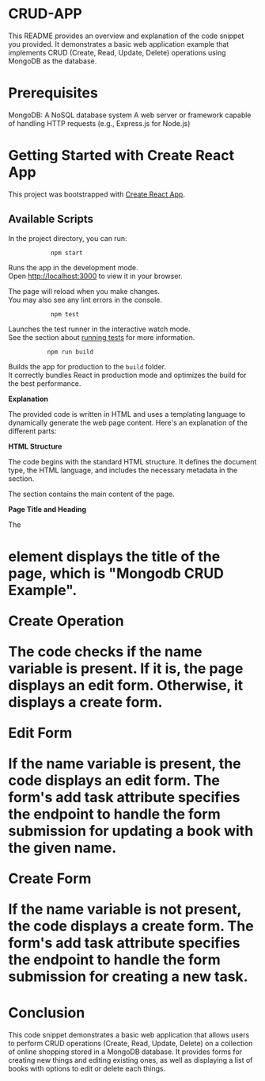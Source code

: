 # CRUD-APP

This README provides an overview and explanation of the code snippet you provided. It demonstrates a basic web application example that implements CRUD (Create, Read, Update, Delete) operations using MongoDB as the database.

# Prerequisites

MongoDB: A NoSQL database system
A web server or framework capable of handling HTTP requests (e.g., Express.js for Node.js)

# Getting Started with Create React App

This project was bootstrapped with [Create React App](https://github.com/facebook/create-react-app).

## Available Scripts

In the project directory, you can run:

                npm start

Runs the app in the development mode.\
Open [http://localhost:3000](http://localhost:3000) to view it in your browser.

The page will reload when you make changes.\
You may also see any lint errors in the console.

                npm test

Launches the test runner in the interactive watch mode.\
See the section about [running tests](https://facebook.github.io/create-react-app/docs/running-tests) for more information.

               npm run build

Builds the app for production to the `build` folder.\
It correctly bundles React in production mode and optimizes the build for the best performance.

**Explanation**

The provided code is written in HTML and uses a templating language to dynamically generate the web page content. Here's an explanation of the different parts:

**HTML Structure**

The code begins with the standard HTML structure. It defines the document type, the HTML language, and includes the necessary metadata in the <head> section.

The <body> section contains the main content of the page.

**Page Title and Heading**
  
The <h1> element displays the title of the page, which is "Mongodb CRUD Example".

**Create Operation**
  
The code checks if the name variable is present. If it is, the page displays an edit form. Otherwise, it displays a create form.

**Edit Form**
  
If the name variable is present, the code displays an edit form. The form's add task attribute specifies the endpoint to handle the form submission for updating a book with the given name.

**Create Form**
  
If the name variable is not present, the code displays a create form. The form's add task attribute specifies the endpoint to handle the form submission for creating a new task.
  
 # Conclusion
  
  This code snippet demonstrates a basic web application that allows users to perform CRUD operations (Create, Read, Update, Delete) on a collection of online shopping stored in a MongoDB database. It provides forms for creating new things and editing existing ones, as well as displaying a list of books with options to edit or delete each things.
  
  


